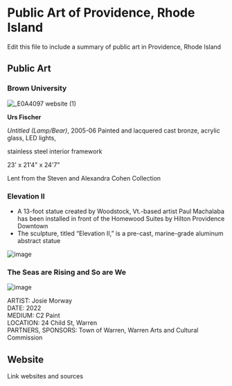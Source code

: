 # Public Art of Providence, Rhode Island

Edit this file to include a summary of public art in Providence, Rhode Island

## Public Art

### Brown University

![_E0A4097 website (1)](https://user-images.githubusercontent.com/122575015/236925485-43071416-3786-410f-91f2-9b3c6aca844a.jpg)

**Urs Fischer**

_Untitled (Lamp/Bear)_, 2005-06
Painted and lacquered cast bronze, acrylic glass, LED lights,

stainless steel interior framework

23' x 21'4" x 24'7"

Lent from the Steven and Alexandra Cohen Collection

### Elevation II
- A 13-foot statue created by Woodstock, Vt.-based artist Paul Machalaba has been installed in front of the Homewood Suites by Hilton Providence Downtown
- The sculpture, titled “Elevation II,” is a pre-cast, marine-grade aluminum abstract statue

![image](https://user-images.githubusercontent.com/59936250/236925910-470768cd-a113-4139-a058-7ccea2a1221e.png)


### The Seas are Rising and So are We
![image](https://user-images.githubusercontent.com/132607494/236925590-f705ceb1-cabc-468d-b724-509e8651e3a7.png) <br>

ARTIST: Josie Morway <br>
DATE: 2022 <br>
MEDIUM: C2 Paint <br>
LOCATION: 24 Child St, Warren <br>
PARTNERS, SPONSORS: Town of Warren, Warren Arts and Cultural Commission <br>

## Website

Link websites and sources
